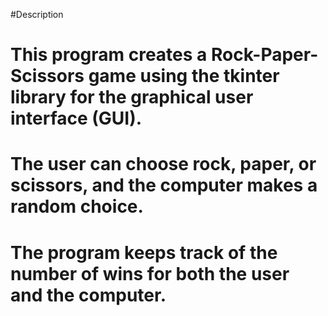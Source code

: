 #Description 
# This program creates a Rock-Paper-Scissors game using the tkinter library for the graphical user interface (GUI).
# The user can choose rock, paper, or scissors, and the computer makes a random choice.
# The program keeps track of the number of wins for both the user and the computer.